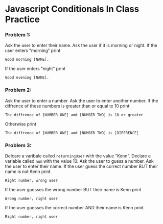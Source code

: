 # Javascript Conditionals In Class Practice 
### Problem 1:
Ask the user to enter their name. Ask the user if it is morning or night. If the user enters "morning" print
```
Good morning [NAME].
```
If the user enters "night" print
```
Good evening [NAME].
```

### Problem 2:
Ask the user to enter a number. Ask the user to enter another number. If the diffrence of these numbers is greater than or equal to 10 print
```
The diffrence of [NUMBER ONE] and [NUMBER TWO] is 10 or greater
```
Otherwise print
```
The diffrence of [NUMBER ONE] and [NUMBER TWO] is [DIFFRENCE]
```
### Problem 3:
Delcare a varibale called `returningUser` with the value "Kenn". Declare a variable called `num` with the value 10. Ask the user to guess a number. Ask the user to enter their name. If the user guess the correct number BUT their name is not Kenn print
```
Right number, wrong user
```
If the user guesses the wrong number BUT their name is Kenn print
```
Wrong number, right user
```
If the user guesses the correct number AND their name is Kenn print
```
Right number, right user
```